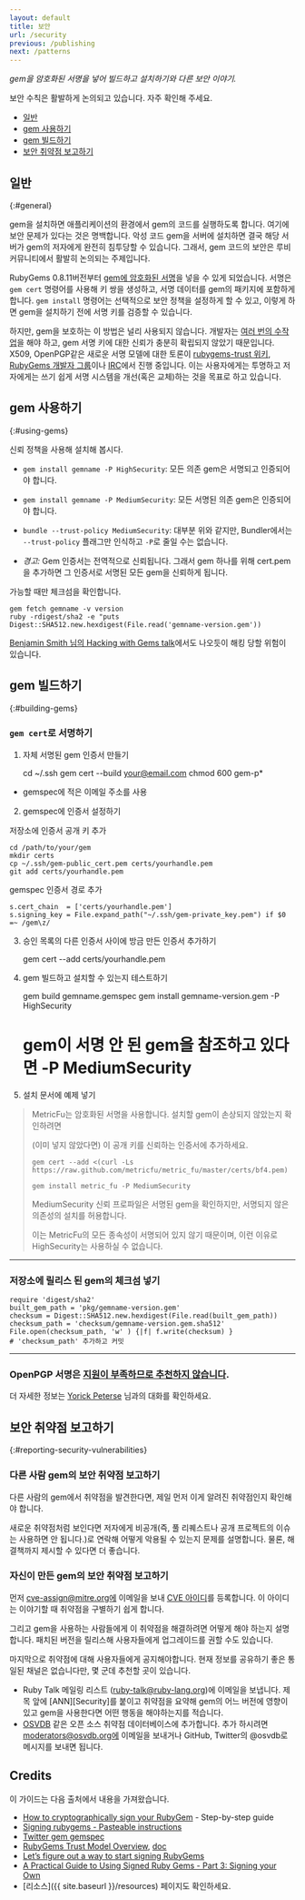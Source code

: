 ```yaml
---
layout: default
title: 보안
url: /security
previous: /publishing
next: /patterns
---
```


<em class="t-gray">gem을 암호화된 서명을 넣어 빌드하고 설치하기와 다른 보안 이야기.</em>

보안 수칙은 활발하게 논의되고 있습니다. 자주 확인해 주세요.

* [일반](#general)
* [gem 사용하기](#using-gems)
* [gem 빌드하기](#building-gems)
* [보안 취약점 보고하기](#reporting-security-vulnerabilities)

일반
-----------
{:#general}

gem을 설치하면 애플리케이션의 환경에서 gem의 코드를 실행하도록 합니다. 여기에
보안 문제가 있다는 것은 명백합니다. 악성 코드 gem을 서버에 설치하면 결국 해당
서버가 gem의 저자에게 완전히 침투당할 수 있습니다. 그래서, gem 코드의 보안은
루비 커뮤니티에서 활발히 논의되는 주제입니다.

RubyGems 0.8.11버전부터 [gem에 암호화된
서명](http://docs.seattlerb.org/rubygems/Gem/Security.html)을 넣을 수 있게
되었습니다. 서명은 `gem cert` 명령어를 사용해 키 쌍을 생성하고, 서명 데이터를
gem의 패키지에 포함하게 합니다. `gem install` 명령어는 선택적으로 보안 정책을
설정하게 할 수 있고, 이렇게 하면 gem을 설치하기 전에 서명 키를 검증할 수
있습니다.

하지만, gem을 보호하는 이 방법은 널리 사용되지 않습니다. 개발자는 [여러 번의
수작업](#building-gems)을 해야 하고, gem 서명 키에 대한 신뢰가 충분히 확립되지
않았기 때문입니다. X509, OpenPGP같은 새로운 서명 모델에 대한 토론이 [rubygems-trust
위키](https://github.com/rubygems-trust/rubygems.org/wiki/_pages), [RubyGems 개발자
그룹](https://groups.google.com/d/msg/rubygems-developers/lnnGTlfsuYo/TLDcJ2RPSDoJ)이나
[IRC](irc://chat.freenode.net/#rubygems-trust)에서 진행 중입니다. 이는
사용자에게는 투명하고 저자에게는 쓰기 쉽게 서명 시스템을
개선(혹은 교체)하는 것을 목표로 하고 있습니다.

gem 사용하기
--------------
{:#using-gems}

신뢰 정책을 사용해 설치해 봅시다.

  * `gem install gemname -P HighSecurity`: 모든 의존 gem은 서명되고 인증되어야
    합니다.

  * `gem install gemname -P MediumSecurity`: 모든 서명된 의존 gem은 인증되어야
    합니다.

  * `bundle --trust-policy MediumSecurity`: 대부분 위와 같지만, Bundler에서는
    `--trust-policy` 플래그만 인식하고 `-P`로 줄일 수는 없습니다.

  * *경고:* Gem 인증서는 전역적으로 신뢰됩니다. 그래서 gem 하나를 위해 cert.pem을
    추가하면 그 인증서로 서명된 모든 gem을 신뢰하게 됩니다.

가능할 때만 체크섬을 확인합니다.

    gem fetch gemname -v version
    ruby -rdigest/sha2 -e "puts Digest::SHA512.new.hexdigest(File.read('gemname-version.gem'))

[Benjamin Smith 님의 Hacking with Gems
talk](http://lanyrd.com/2013/rulu/scgxzr/)에서도 나오듯이 해킹 당할 위험이
있습니다.

gem 빌드하기
-----------------
{:#building-gems}

### `gem cert`로 서명하기

1) 자체 서명된 gem 인증서 만들기

    cd ~/.ssh
    gem cert --build your@email.com
    chmod 600 gem-p*

- gemspec에 적은 이메일 주소를 사용

2) gemspec에 인증서 설정하기

저장소에 인증서 공개 키 추가

    cd /path/to/your/gem
    mkdir certs
    cp ~/.ssh/gem-public_cert.pem certs/yourhandle.pem
    git add certs/yourhandle.pem

gemspec 인증서 경로 추가

    s.cert_chain  = ['certs/yourhandle.pem']
    s.signing_key = File.expand_path("~/.ssh/gem-private_key.pem") if $0 =~ /gem\z/

3) 승인 목록의 다른 인증서 사이에 방금 만든 인증서 추가하기

    gem cert --add certs/yourhandle.pem

4) gem 빌드하고 설치할 수 있는지 테스트하기

    gem build gemname.gemspec
    gem install gemname-version.gem -P HighSecurity
    # gem이 서명 안 된 gem을 참조하고 있다면 -P MediumSecurity

5) 설치 문서에 예제 넣기

> MetricFu는 암호화된 서명을 사용합니다. 설치할 gem이 손상되지 않았는지 확인하려면
>
> (이미 넣지 않았다면) 이 공개 키를 신뢰하는 인증서에 추가하세요.
>
> `gem cert --add <(curl -Ls https://raw.github.com/metricfu/metric_fu/master/certs/bf4.pem)`
>
> `gem install metric_fu -P MediumSecurity`
>
> MediumSecurity 신뢰 프로파일은 서명된 gem을 확인하지만, 서명되지 않은 의존성의 설치를 허용합니다.
>
> 이는 MetricFu의 모든 종속성이 서명되어 있지 않기 때문이며, 이런 이유로 HighSecurity는 사용하실 수 없습니다.

-------

### 저장소에 릴리스 된 gem의 체크섬 넣기

    require 'digest/sha2'
    built_gem_path = 'pkg/gemname-version.gem'
    checksum = Digest::SHA512.new.hexdigest(File.read(built_gem_path))
    checksum_path = 'checksum/gemname-version.gem.sha512'
    File.open(checksum_path, 'w' ) {|f| f.write(checksum) }
    # 'checksum_path' 추가하고 커밋

-------

### OpenPGP 서명은 [지원이 부족하므로 추천하지 않습니다](http://www.rubygems-openpgp-ca.org/blog/nobody-cares-about-signed-gems.html).

더 자세한 정보는 [Yorick
Peterse](https://github.com/rubygems/guides/pull/70#issuecomment-29007487) 님과의 
대화를 확인하세요.

보안 취약점 보고하기
--------------------------------------
{:#reporting-security-vulnerabilities}


### 다른 사람 gem의 보안 취약점 보고하기

다른 사람의 gem에서 취약점을 발견한다면, 제일 먼저 이게 알려진 취약점인지
확인해야 합니다.

새로운 취약점처럼 보인다면 저자에게 비공개(즉, 풀 리퀘스트나 공개 프로젝트의
이슈는 사용하면 안 됩니다.)로 연락해 어떻게 악용될 수 있는지 문제를 설명합니다.
물론, 해결책까지 제시할 수 있다면 더 좋습니다.

### 자신이 만든 gem의 보안 취약점 보고하기

먼저 cve-assign@mitre.org에 이메일을 보내 [CVE
아이디](https://en.wikipedia.org/wiki/Common_Vulnerabilities_and_Exposures)를
등록합니다. 이 아이디는 이야기할 때 취약점을 구별하기 쉽게 합니다.

그리고 gem을 사용하는 사람들에게 이 취약점을 해결하려면 어떻게 해야 하는지 설명
합니다. 패치된 버전을 릴리스해 사용자들에게 업그레이드를 권할 수도 있습니다.

마지막으로 취약점에 대해 사용자들에게 공지해야합니다. 현재 정보를 공유하기 좋은
통일된 채널은 없습니다만, 몇 군데 추천할 곳이 있습니다.

- Ruby Talk 메일링 리스트 (ruby-talk@ruby-lang.org)에 이메일을 보냅니다. 제목
  앞에 \[ANN]\[Security]를 붙이고 취약점을 요약해 gem의 어느 버전에 영향이 있고
  gem을 사용한다면 어떤 행동을 해야하는지를 적습니다.
- [OSVDB](http://osvdb.org/) 같은 오픈 소스 취약점 데이터베이스에 추가합니다.
  추가 하시려면 moderators@osvdb.org에 이메일을 보내거나 GitHub, Twitter의
  @osvdb로 메시지를 보내면 됩니다.

Credits
-------

이 가이드는 다음 출처에서 내용을 가져왔습니다.

* [How to cryptographically sign your RubyGem](http://www.benjaminfleischer.com/2013/11/08/how-to-sign-your-rubygem-cert/) - Step-by-step guide
* [Signing rubygems - Pasteable instructions](http://developer.zendesk.com/blog/2013/02/03/signing-gems/)
* [Twitter gem gemspec](https://github.com/sferik/twitter/blob/master/twitter.gemspec)
* [RubyGems Trust Model Overview](https://github.com/rubygems-trust/rubygems.org/wiki/Overview), [doc](http://goo.gl/ybFIO)
* [Let’s figure out a way to start signing RubyGems](http://tonyarcieri.com/lets-figure-out-a-way-to-start-signing-rubygems)
* [A Practical Guide to Using Signed Ruby Gems - Part 3: Signing your Own](http://blog.meldium.com/home/2013/3/6/signing-gems-how-to)
* [리소스]({{ site.baseurl }}/resources) 페이지도 확인하세요.
